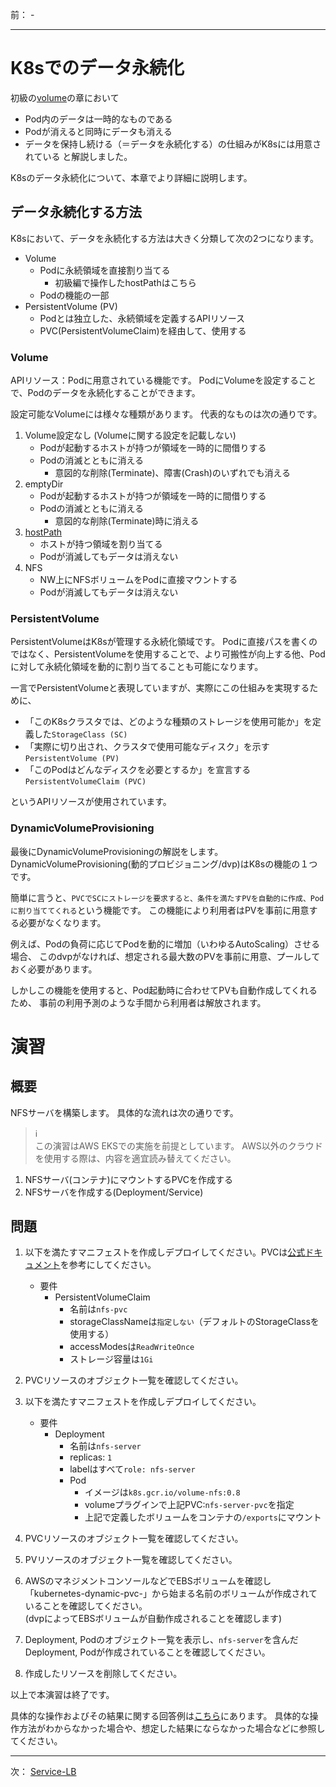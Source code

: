 
前： -

---

# K8sでのデータ永続化

初級の[volume](../../1.Beginner/docs/Pod-volume.md)の章において

- Pod内のデータは一時的なものである
- Podが消えると同時にデータも消える
- データを保持し続ける（＝データを永続化する）の仕組みがK8sには用意されている
と解説しました。

K8sのデータ永続化について、本章でより詳細に説明します。

## データ永続化する方法

K8sにおいて、データを永続化する方法は大きく分類して次の2つになります。

- Volume
  - Podに永続領域を直接割り当てる
    - 初級編で操作したhostPathはこちら
  - Podの機能の一部
- PersistentVolume (PV)
  - Podとは独立した、永続領域を定義するAPIリソース
  - PVC(PersistentVolumeClaim)を経由して、使用する

### Volume

APIリソース：Podに用意されている機能です。
PodにVolumeを設定することで、Podのデータを永続化することができます。

設定可能なVolumeには様々な種類があります。
代表的なものは次の通りです。

1. Volume設定なし (Volumeに関する設定を記載しない)
   - Podが起動するホストが持つが領域を一時的に間借りする
   - Podの消滅とともに消える
     - 意図的な削除(Terminate)、障害(Crash)のいずれでも消える
1. emptyDir
   - Podが起動するホストが持つが領域を一時的に間借りする
   - Podの消滅とともに消える
     - 意図的な削除(Terminate)時に消える
1. [hostPath](./../../1.Beginner/docs/Pod-volume.md)
   - ホストが持つ領域を割り当てる
   - Podが消滅してもデータは消えない
1. NFS
   - NW上にNFSボリュームをPodに直接マウントする
   - Podが消滅してもデータは消えない

### PersistentVolume

PersistentVolumeはK8sが管理する永続化領域です。
Podに直接パスを書くのではなく、PersistentVolumeを使用することで、より可搬性が向上する他、Podに対して永続化領域を動的に割り当てることも可能になります。

一言でPersistentVolumeと表現していますが、実際にこの仕組みを実現するために、

- 「このK8sクラスタでは、どのような種類のストレージを使用可能か」を定義した`StorageClass (SC)`
- 「実際に切り出され、クラスタで使用可能なディスク」を示す`PersistentVolume (PV)`
- 「このPodはどんなディスクを必要とするか」を宣言する`PersistentVolumeClaim (PVC)`

というAPIリソースが使用されています。

### DynamicVolumeProvisioning

最後にDynamicVolumeProvisioningの解説をします。
DynamicVolumeProvisioning(動的プロビジョニング/dvp)はK8sの機能の１つです。

簡単に言うと、`PVCでSCにストレージを要求すると、条件を満たすPVを自動的に作成、Podに割り当ててくれる`という機能です。
この機能により利用者はPVを事前に用意する必要がなくなります。

例えば、Podの負荷に応じてPodを動的に増加（いわゆるAutoScaling）させる場合、
このdvpがなければ、想定される最大数のPVを事前に用意、プールしておく必要があります。

しかしこの機能を使用すると、Pod起動時に合わせてPVも自動作成してくれるため、
事前の利用予測のような手間から利用者は解放されます。

# 演習

## 概要

NFSサーバを構築します。
具体的な流れは次の通りです。

> :information_source:  
> この演習はAWS EKSでの実施を前提としています。
> AWS以外のクラウドを使用する際は、内容を適宜読み替えてください。

1. NFSサーバ(コンテナ)にマウントするPVCを作成する
1. NFSサーバを作成する(Deployment/Service)

## 問題

1. 以下を満たすマニフェストを作成しデプロイしてください。PVCは[公式ドキュメント][1]を参考にしてください。

   - 要件
     - PersistentVolumeClaim
       - 名前は`nfs-pvc`
       - storageClassNameは`指定しない`（デフォルトのStorageClassを使用する）
       - accessModesは`ReadWriteOnce`
       - ストレージ容量は`1Gi`

1. PVCリソースのオブジェクト一覧を確認してください。

1. 以下を満たすマニフェストを作成しデプロイしてください。

   - 要件
     - Deployment
       - 名前は`nfs-server`
       - replicas: `1`
       - labelはすべて`role: nfs-server`
       - Pod
         - イメージは`k8s.gcr.io/volume-nfs:0.8`
         - volumeプラグインで上記PVC:`nfs-server-pvc`を指定
         - 上記で定義したボリュームをコンテナの`/exports`にマウント

1. PVCリソースのオブジェクト一覧を確認してください。

1. PVリソースのオブジェクト一覧を確認してください。

1. AWSのマネジメントコンソールなどでEBSボリュームを確認し「kubernetes-dynamic-pvc-」から始まる名前のボリュームが作成されていることを確認してください。  
   (dvpによってEBSボリュームが自動作成されることを確認します)

1. Deployment, Podのオブジェクト一覧を表示し、`nfs-server`を含んだDeployment, Podが作成されていることを確認してください。

1. 作成したリソースを削除してください。

以上で本演習は終了です。

具体的な操作およびその結果に関する回答例は[こちら](../ans/PersistentVolume_answer.md)にあります。
具体的な操作方法がわからなかった場合や、想定した結果にならなかった場合などに参照してください。

[1]:https://kubernetes.io/docs/concepts/storage/persistent-volumes/#persistentvolumeclaims

---

次： [Service-LB](Service-LB.md)  
